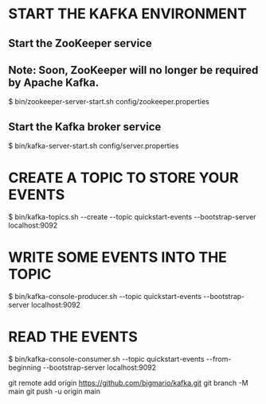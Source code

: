 # START THE KAFKA ENVIRONMENT
## Start the ZooKeeper service
## Note: Soon, ZooKeeper will no longer be required by Apache Kafka.
$ bin/zookeeper-server-start.sh config/zookeeper.properties

## Start the Kafka broker service
$ bin/kafka-server-start.sh config/server.properties

# CREATE A TOPIC TO STORE YOUR EVENTS
$ bin/kafka-topics.sh --create --topic quickstart-events --bootstrap-server localhost:9092

# WRITE SOME EVENTS INTO THE TOPIC
$ bin/kafka-console-producer.sh --topic quickstart-events --bootstrap-server localhost:9092

# READ THE EVENTS
$ bin/kafka-console-consumer.sh --topic quickstart-events --from-beginning --bootstrap-server localhost:9092



git remote add origin https://github.com/bigmario/kafka.git
git branch -M main
git push -u origin main